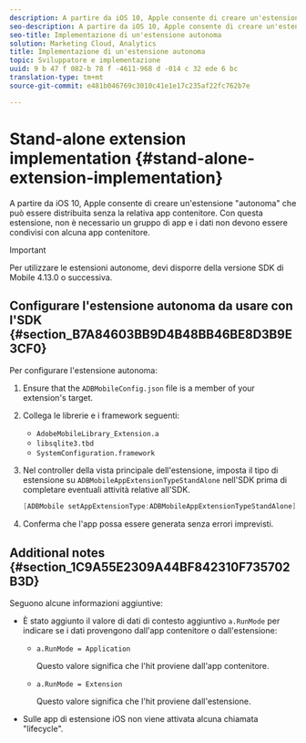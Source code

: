 ```yaml
---
description: A partire da iOS 10, Apple consente di creare un'estensione "autonoma" che può essere distribuita senza la relativa app contenitore. Con questa estensione, non è necessario un gruppo di app e i dati non devono essere condivisi con alcuna app contenitore.
seo-description: A partire da iOS 10, Apple consente di creare un'estensione "autonoma" che può essere distribuita senza la relativa app contenitore. Con questa estensione, non è necessario un gruppo di app e i dati non devono essere condivisi con alcuna app contenitore.
seo-title: Implementazione di un'estensione autonoma
solution: Marketing Cloud, Analytics
title: Implementazione di un'estensione autonoma
topic: Sviluppatore e implementazione
uuid: 9 b 47 f 082-b 78 f -4611-968 d -014 c 32 ede 6 bc
translation-type: tm+mt
source-git-commit: e481b046769c3010c41e1e17c235af22fc762b7e

---
```



# Stand-alone extension implementation {#stand-alone-extension-implementation}

A partire da iOS 10, Apple consente di creare un'estensione "autonoma" che può essere distribuita senza la relativa app contenitore. Con questa estensione, non è necessario un gruppo di app e i dati non devono essere condivisi con alcuna app contenitore.

>[!IMPORTANT]
>
>Per utilizzare le estensioni autonome, devi disporre della versione SDK di Mobile 4.13.0 o successiva.

## Configurare l'estensione autonoma da usare con l'SDK {#section_B7A84603BB9D4B48BB46BE8D3B9E3CF0}

Per configurare l'estensione autonoma:

1. Ensure that the `ADBMobileConfig.json` file is a member of your extension's target.
1. Collega le librerie e i framework seguenti:

   * `AdobeMobileLibrary_Extension.a`
   * `libsqlite3.tbd`
   * `SystemConfiguration.framework`

1. Nel controller della vista principale dell'estensione, imposta il tipo di estensione su `ADBMobileAppExtensionTypeStandAlone` nell'SDK prima di completare eventuali attività relative all'SDK.

   ```objective-c
   [ADBMobile setAppExtensionType:ADBMobileAppExtensionTypeStandAlone];
   ```

1. Conferma che l'app possa essere generata senza errori imprevisti.

## Additional notes {#section_1C9A55E2309A44BF842310F735702B3D}

Seguono alcune informazioni aggiuntive:

* È stato aggiunto il valore di dati di contesto aggiuntivo `a.RunMode` per indicare se i dati provengono dall'app contenitore o dall'estensione:

   * `a.RunMode = Application`

      Questo valore significa che l'hit proviene dall'app contenitore.
   * `a.RunMode = Extension`

      Questo valore significa che l'hit proviene dall'estensione.

* Sulle app di estensione iOS non viene attivata alcuna chiamata "lifecycle".

